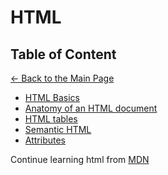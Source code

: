 # HTML

## Table of Content

[&larr; Back to the Main Page](./../README.md)

<div></div>

- [HTML Basics](./html-basics.md)
- [Anatomy of an HTML document](./html-document-anatomy.md)
- [HTML tables](./html-tables.md)
- [Semantic HTML](./semantic-html.md)
- [Attributes](./x-attributes.md)

Continue learning html from [MDN](https://developer.mozilla.org/en-US/docs/Learn/HTML/Introduction_to_HTML/The_head_metadata_in_HTML)
